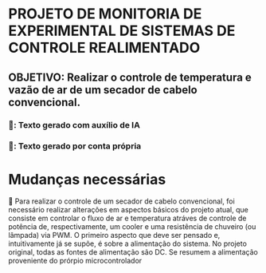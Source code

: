 # PROJETO DE MONITORIA DE EXPERIMENTAL DE SISTEMAS DE CONTROLE REALIMENTADO

## OBJETIVO: Realizar o controle de temperatura e vazão de ar de um secador de cabelo convencional.

### 🤖: Texto gerado com auxílio de IA
### 🧠: Texto gerado por conta própria

# Mudanças necessárias
🧠 Para realizar o controle de um secador de cabelo convencional, foi necessário realizar alterações em aspectos básicos do projeto atual, que consiste em controlar o fluxo de ar e temperatura atráves de controle de potência de, respectivamente, um cooler e uma resistência de chuveiro (ou lâmpada) via PWM.
O primeiro aspecto que deve ser pensado e, intuitivamente já se supõe, é sobre a alimentação do sistema. No projeto original, todas as fontes de alimentação são DC. Se resumem a alimentação proveniente do prórpio microcontrolador



